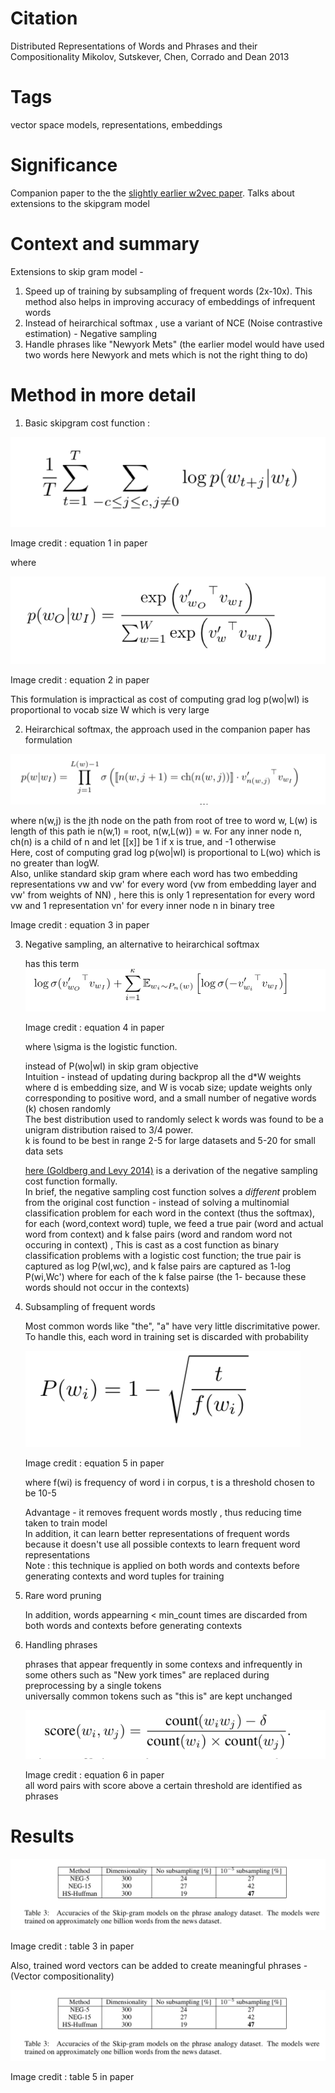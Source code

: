 # Citation  

Distributed Representations of Words and Phrases and their Compositionality
Mikolov, Sutskever, Chen, Corrado and Dean 2013


# Tags  

vector space models, representations, embeddings

# Significance

Companion paper to the the [slightly earlier w2vec paper](../w2vec1_mikolov_2013/w2vec_1_mikolov_2013.md). Talks about
extensions to the skipgram model


# Context and summary  

Extensions to skip gram model -
1) Speed up of training by subsampling of frequent words (2x-10x). This method also helps in improving accuracy of embeddings of infrequent words  
2) Instead of heirarchical softmax , use a variant of NCE (Noise contrastive estimation) - Negative sampling  
3) Handle phrases like "Newyork Mets" (the earlier model would have used two words here Newyork and mets which is not the right thing to do)  


# Method in more detail

1) Basic skipgram cost function :

  ![cost_function](w2vec2_pic1.png "Image Credit Equation 1 in paper")

  Image credit : equation 1 in paper

  where

  ![softmax](w2vec2_pic2.png "Image Credit Equation 2 in paper")  

  Image credit : equation 2 in paper

  This formulation is impractical as cost of computing grad log p(wo|wI) is proportional to vocab size W which is very large  

2) Heirarchical softmax, the approach used in the companion paper has formulation  

  ![heirarchical_softmax](w2vec2_pic3.png "Image Credit Equation 3 in paper")  

  where n(w,j) is the jth node on the path from root of tree to word w, L(w) is length of this path ie n(w,1) = root, n(w,L(w)) = w. For
  any inner node n, ch(n) is a child of n and let [[x]] be 1 if x is true, and -1 otherwise  
  Here, cost of computing grad log p(wo|wI) is proportional  to L(wo) which is no greater than logW.  
  Also, unlike standard skip gram where each word has two embedding representations vw and vw' for every word (vw from embedding layer and vw' from weights of NN)  ,
  here this is only 1 representation for every word vw and 1 representation vn' for every inner node n in binary tree  


  Image credit : equation 3 in paper



3) Negative sampling, an alternative to heirarchical softmax  

   has this term  ![negative_sampling](w2vec2_pic4.png "Image Credit Equation 4 in paper")   

   Image credit : equation 4 in paper  
   
   where \sigma is the logistic function.  

   instead of P(wo|wI) in skip gram objective  
   Intuition - instead of updating during backprop all the d*W weights where d is embedding size, and W is vocab size;
   update weights only corresponding to positive word, and a small number of negative words (k) chosen randomly  
   The best distribution used to randomly select k words was found to be a unigram distribution raised to 3/4 power.  
   k is found to be best in range 2-5 for large datasets and 5-20 for small data sets  
   
   [here (Goldberg and Levy 2014)](https://arxiv.org/pdf/1402.3722.pdf) is a derivation of the negative sampling cost function formally.  
   In brief, the negative sampling cost function solves a *different* problem from the original cost function - instead of solving a multinomial classification problem 
   for each word in the context (thus the softmax), for each (word,context word) tuple, we feed a true pair (word and actual word from context) and k false pairs (word and random word not occuring in context)  , 
   This is cast as a cost function as binary classification problems with a logistic cost function; the true pair is captured as log P(wI,wc), and k false pairs are captured as 1-log P(wi,Wc') where for each of the k false pairse (the 1- because these words should not occur in the contexts)  


4) Subsampling  of frequent words  

   Most common words like "the", "a" have very little discrimitative power.  To handle this,
   each word in training set is discarded with probability

   ![subsampling](w2vec2_pic5.png "Image Credit Equation 5 in paper")  

   Image credit : equation 5 in paper  

   where f(wi) is frequency of word i in corpus, t is a threshold chosen to be 10-5  

   Advantage - it removes frequent words mostly , thus reducing time taken to train model  
   In addition, it can learn better representations of frequent words because it doesn't use all possible contexts to learn frequent word representations  
   Note : this technique is applied on both words and contexts before generating contexts and word tuples for training  
   


5) Rare word pruning  

   In addition, words appearning < min_count times are discarded from both words and contexts   before generating contexts    

6) Handling phrases  

   phrases that appear frequently in some contexs and infrequently in some others such as "New york times" are replaced during preprocessing by a single tokens  
   universally common tokens such as "this is" are kept unchanged  

   ![phrase_score](w2vec2_pic6.png "Image Credit Equation 6 in paper")    

   Image credit : equation 6 in paper  
   all word pairs with score above a certain threshold are identified as phrases   


# Results  

  ![phrase_score](w2vec2_pic7.png "Image Credit Table 3 in paper")    

  Image credit : table 3 in paper  

  Also, trained word vectors can be added to create meaningful phrases - (Vector compositionality)  

  ![phrase_score](w2vec2_pic7.png "Image Credit Table 5 in paper")    

  Image credit : table 5 in paper   
